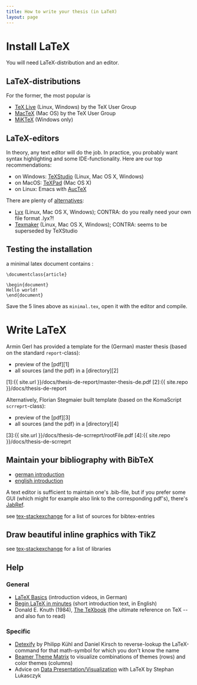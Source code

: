 ```yaml
---
title: How to write your thesis (in LaTeX)
layout: page
---
```


# Install LaTeX

You will need LaTeX-distribution and an editor.

## LaTeX-distributions

For the former, the most popular is

- [TeX Live](https://www.tug.org/texlive/) (Linux, Windows) by
  the TeX User Group
- [MacTeX](http://www.tug.org/mactex/) (Mac OS) by the TeX User Group
- [MiKTeX](https://miktex.org/download) (Windows only)



## LaTeX-editors

In theory, any text editor will do the job. In practice, you probably
want syntax highlighting and some IDE-functionality. Here are our top
recommendations:

- on Windows: [TeXStudio](http://www.texstudio.org) (Linux, Mac OS X, Windows)
- on MacOS: [TeXPad](http://www.texpadapp.com) (Mac OS X)
- on Linux: Emacs with [AucTeX](https://www.gnu.org/software/auctex/)

There are plenty of [alternatives](https://en.wikipedia.org/wiki/Comparison_of_TeX_editors):
- [Lyx](http://www.lyx.org/) (Linux, Mac OS X, Windows); CONTRA:
  do you really need your own file format .lyx?!
- [Texmaker](http://www.xm1math.net/texmaker/) (Linux, Mac OS X,
  Windows); CONTRA: seems to be superseded by TeXStudio

## Testing the installation

a minimal latex document contains :

    \documentclass{article}

    \begin{document}
    Hello world!
    \end{document}

Save the 5 lines above as `minimal.tex`, open it with the editor and compile.

# Write LaTeX

Armin Gerl has provided a template for the (German) master thesis
(based on the standard `report`-class):

- preview of the [pdf][1]
- all sources (and the pdf) in a [directory][2]

[1]:{{ site.url }}/docs/thesis-de-report/master-thesis-de.pdf
[2]:{{ site.repo }}/docs/thesis-de-report

Alternatively, Florian Stegmaier built template (based on the
KomaScript `scrreprt`-class):

- preview of the [pdf][3]
- all sources (and the pdf) in a [directory][4]

[3]:{{ site.url }}/docs/thesis-de-scrreprt/rootFile.pdf
[4]:{{ site.repo }}/docs/thesis-de-scrreprt

## Maintain your bibliography with BibTeX

- [german introduction](http://www.juergenfenn.de/tex/dtk/bibonline.pdf)
- [english
  introduction](http://www.tug.org/pracjourn/2006-4/fenn/fenn.pdf)

A text editor is sufficient to maintain one's .bib-file, but if you
prefer some GUI (which might for example also link to the corresponding
pdf's), there's [JabRef](http://jabref.sourceforge.net/).

see
[tex-stackexchange](https://tex.stackexchange.com/questions/143/what-are-good-sites-to-find-citations-in-bibtex-format)
for a list of sources for bibtex-entries

## Draw beautiful inline graphics with TikZ

see
[tex-stackexchange](https://tex.stackexchange.com/questions/42611/list-of-available-tikz-libraries-with-a-short-introduction)
for a list of libraries

## Help

### General

- [LaTeX
  Basics](https://www.youtube.com/playlist?list=PLuyjaM3Uz-oOS7zcMFaROwrg83KBR1Sui)
  (introduction videos, in German)
- [Begin LaTeX in minutes](https://github.com/VoLuong/Begin-Latex-in-minutes)
  (short introduction text, in English)
- Donald E. Knuth (1984),
  [The TeXbook](https://www.ctex.org/documents/shredder/src/texbook.pdf)
  (the ultimate reference on TeX -- and also fun to read)

### Specific

- [Detexify](http://detexify.kirelabs.org/classify.html) by Philipp
  Kühl and Daniel Kirsch to reverse-lookup the LaTeX-command for that
  math-symbol for which you don't know the name
- [Beamer Theme Matrix](https://hartwork.org/beamer-theme-matrix/) to
  visualize combinations of themes (rows) and color themes (columns)
- Advice on
  [Data Presentation/Visualization](https://github.com/IEEE-SB-Passau/latex-data-presentation)
  with LaTeX by Stephan Lukasczyk
